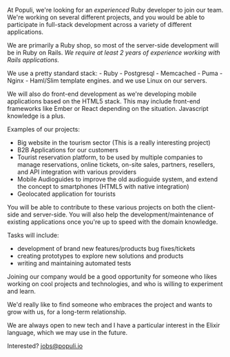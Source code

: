 At Populi, we're looking for an *experienced* Ruby developer to join our team. We're working on several different projects, and you would be able to participate in full-stack development across a variety of different applications.

We are primarily a Ruby shop, so most of the server-side development will be in Ruby on Rails. *We require at least 2 years of experience working with Rails applications.*

We use a pretty standard stack: - Ruby - Postgresql - Memcached - Puma - Nginx - Haml/Slim template engines. and we use Linux  on our servers.

We will also do front-end development as we're developing mobile applications based on the HTML5 stack. This may include front-end frameworks like Ember or React depending on the situation. Javascript knowledge is a plus.

Examples of our projects:

* Big website in the tourism sector (This is a really interesting project)
* B2B Applications for our customers
* Tourist reservation platform, to be used by multiple companies to manage reservations, online tickets, on-site sales, partners, resellers, and API integration with various providers
* Mobile Audioguides to improve the old audioguide system, and extend the concept to smartphones (HTML5 with native integration)
* Geolocated application for tourists

You will be able to contribute to these various projects on both the client-side and server-side. You will also help the development/maintenance of existing applications once you're up to speed with the domain knowledge.


Tasks will include:

* development of brand new features/products
bug fixes/tickets
* creating prototypes to explore new solutions and products
* writing and maintaining automated tests

Joining our company would be a good opportunity for someone who likes working on cool projects and technologies, and who is willing to experiment and learn.

We'd really like to find someone who embraces the project and wants to grow with us, for a long-term relationship.

We are always open to new tech and I have a particular interest in the Elixir language, which we may use in the future.

Interested?  jobs@populi.io
